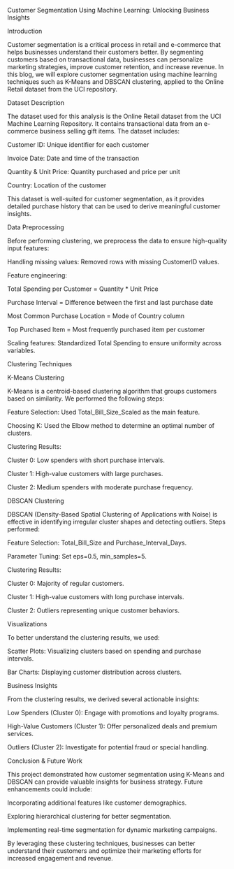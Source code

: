 Customer Segmentation Using Machine Learning: Unlocking Business Insights

Introduction

Customer segmentation is a critical process in retail and e-commerce that helps businesses understand their customers better. By segmenting customers based on transactional data, businesses can personalize marketing strategies, improve customer retention, and increase revenue. In this blog, we will explore customer segmentation using machine learning techniques such as K-Means and DBSCAN clustering, applied to the Online Retail dataset from the UCI repository.

Dataset Description

The dataset used for this analysis is the Online Retail dataset from the UCI Machine Learning Repository. It contains transactional data from an e-commerce business selling gift items. The dataset includes:

Customer ID: Unique identifier for each customer

Invoice Date: Date and time of the transaction

Quantity & Unit Price: Quantity purchased and price per unit

Country: Location of the customer

This dataset is well-suited for customer segmentation, as it provides detailed purchase history that can be used to derive meaningful customer insights.

Data Preprocessing

Before performing clustering, we preprocess the data to ensure high-quality input features:

Handling missing values: Removed rows with missing CustomerID values.

Feature engineering:

Total Spending per Customer = Quantity * Unit Price

Purchase Interval = Difference between the first and last purchase date

Most Common Purchase Location = Mode of Country column

Top Purchased Item = Most frequently purchased item per customer

Scaling features: Standardized Total Spending to ensure uniformity across variables.

Clustering Techniques

K-Means Clustering

K-Means is a centroid-based clustering algorithm that groups customers based on similarity. We performed the following steps:

Feature Selection: Used Total_Bill_Size_Scaled as the main feature.

Choosing K: Used the Elbow method to determine an optimal number of clusters.

Clustering Results:

Cluster 0: Low spenders with short purchase intervals.

Cluster 1: High-value customers with large purchases.

Cluster 2: Medium spenders with moderate purchase frequency.

DBSCAN Clustering

DBSCAN (Density-Based Spatial Clustering of Applications with Noise) is effective in identifying irregular cluster shapes and detecting outliers. Steps performed:

Feature Selection: Total_Bill_Size and Purchase_Interval_Days.

Parameter Tuning: Set eps=0.5, min_samples=5.

Clustering Results:

Cluster 0: Majority of regular customers.

Cluster 1: High-value customers with long purchase intervals.

Cluster 2: Outliers representing unique customer behaviors.

Visualizations

To better understand the clustering results, we used:

Scatter Plots: Visualizing clusters based on spending and purchase intervals.

Bar Charts: Displaying customer distribution across clusters.

Business Insights

From the clustering results, we derived several actionable insights:

Low Spenders (Cluster 0): Engage with promotions and loyalty programs.

High-Value Customers (Cluster 1): Offer personalized deals and premium services.

Outliers (Cluster 2): Investigate for potential fraud or special handling.

Conclusion & Future Work

This project demonstrated how customer segmentation using K-Means and DBSCAN can provide valuable insights for business strategy. Future enhancements could include:

Incorporating additional features like customer demographics.

Exploring hierarchical clustering for better segmentation.

Implementing real-time segmentation for dynamic marketing campaigns.

By leveraging these clustering techniques, businesses can better understand their customers and optimize their marketing efforts for increased engagement and revenue.

